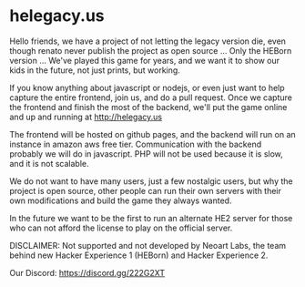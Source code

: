 # helegacy.us
Hello friends, we have a project of not letting the legacy version die, even though renato never publish the project as open source ... Only the HEBorn version ...
We've played this game for years, and we want it to show our kids in the future, not just prints, but working.

If you know anything about javascript or nodejs, or even just want to help capture the entire frontend, join us, and do a pull request.
Once we capture the frontend and finish the most of the backend, we'll put the game online and up and running at http://helegacy.us

The frontend will be hosted on github pages, and the backend will run on an instance in amazon aws free tier. Communication with the backend probably we will do in javascript. PHP will not be used because it is slow, and it is not scalable.

We do not want to have many users, just a few nostalgic users, but why the project is open source, other people can run their own servers with their own modifications and build the game they always wanted.

In the future we want to be the first to run an alternate HE2 server for those who can not afford the license to play on the official server.

DISCLAIMER: 
Not supported and not developed by Neoart Labs, the team behind new Hacker Experience 1 (HEBorn) and Hacker Experience 2.

Our Discord: https://discord.gg/222G2XT
